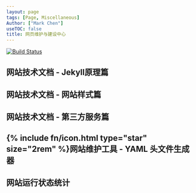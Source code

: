 ```yaml
---
layout: page
tags: [Page, Miscellaneous]
Author: ["Mark Chen"]
useTOC: false
title: 网页维护与建设中心
---
```

<div class="no-decoration">
<a href="https://actions-badge.atrox.dev/MarkChenYutian/gwcsclub/goto?ref=main"><img alt="Build Status" src="https://img.shields.io/endpoint.svg?url=https%3A%2F%2Factions-badge.atrox.dev%2FMarkChenYutian%2Fgwcsclub%2Fbadge%3Fref%3Dmain&style=flat-square" /></a>

</div>

<div style="background: url('../../../assets/maintain.svg') no-repeat right bottom;">
    <div class="horizontal-flex-box">
        <div class="flex-page-card" onclick="window.location.href='{{ site.baseurl }}/2021/03/08/Webpage-Documentation.html'">
            <h2>网站技术文档 - Jekyll原理篇</h2>
        </div>
        <div class="flex-page-card" onclick="window.location.href='{{ site.baseurl }}/2021/06/05/Webpage-Feature.html'">
            <h2>网站技术文档 - 网站样式篇</h2>
        </div>
        <div class="flex-page-card" onclick="window.location.href='{{ site.baseurl }}/2021/06/03/Third-Party-Maintainance.html'">
            <h2>网站技术文档 - 第三方服务篇</h2>
        </div>
        <div class="flex-page-card" onclick="window.location.href='{{ site.baseurl }}/2021/06/11/yaml-generator.html'">
            <h2>{% include fn/icon.html type="star" size="2rem" %}网站维护工具 - YAML 头文件生成器</h2>
        </div>
        <div class="flex-page-card" onclick="window.location.href='https://stats.uptimerobot.com/q8nOZiOBNM'">
            <h2>网站运行状态统计</h2>
        </div>
    </div>
    <div style="height: 15rem;"></div>
</div>